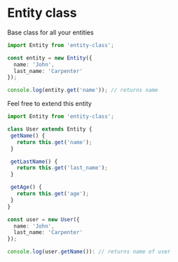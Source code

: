 # Entity class

 Base class for all your entities

 ```typescript
 import Entity from 'entity-class';

 const entity = new Entity({
   name: 'John',
   last_name: 'Carpenter'
 });

 console.log(entity.get('name')); // returns name

 ```

 Feel free to extend this entity

 ```typescript
 import Entity from 'entity-class';

class User extends Entity {
  getName() {
    return this.get('name');
  }

  getLastName() {
    return this.get('last_name');
  }

  getAge() {
    return this.get('age');
  }
}

 const user = new User({
   name: 'John',
   last_name: 'Carpenter'
 });

 console.log(user.getName()): // returns name of user
 ```